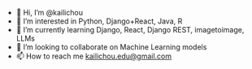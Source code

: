 - 👋 Hi, I’m @kailichou
- 👀 I’m interested in Python, Django+React, Java, R
- 🌱 I’m currently learning Django, React, Django REST, imagetoimage, LLMs
- 💞️ I’m looking to collaborate on Machine Learning models
- 📫 How to reach me kailichou.edu@gmail.com

<!---
kailichou/kailichou is a ✨ special ✨ repository because its `README.md` (this file) appears on your GitHub profile.
You can click the Preview link to take a look at your changes.
--->

